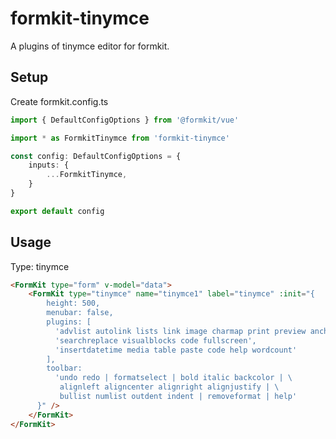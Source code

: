 # formkit-tinymce

A plugins of tinymce editor for formkit.

## Setup

Create formkit.config.ts
```typescript
import { DefaultConfigOptions } from '@formkit/vue'

import * as FormkitTinymce from 'formkit-tinymce'

const config: DefaultConfigOptions = {
    inputs: {
        ...FormkitTinymce,
    }
}

export default config
```

## Usage

Type: tinymce

```html
<FormKit type="form" v-model="data">
    <FormKit type="tinymce" name="tinymce1" label="tinymce" :init="{
        height: 500,
        menubar: false,
        plugins: [
          'advlist autolink lists link image charmap print preview anchor',
          'searchreplace visualblocks code fullscreen',
          'insertdatetime media table paste code help wordcount'
        ],
        toolbar:
          'undo redo | formatselect | bold italic backcolor | \
           alignleft aligncenter alignright alignjustify | \
           bullist numlist outdent indent | removeformat | help'
      }" />
    </FormKit>
</FormKit>

```